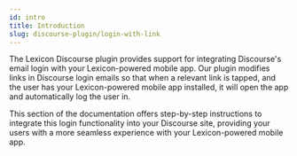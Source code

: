 ```yaml
---
id: intro
title: Introduction
slug: discourse-plugin/login-with-link
---
```


The Lexicon Discourse plugin provides support for integrating Discourse's email login with your Lexicon-powered mobile app. Our plugin modifies links in Discourse login emails so that when a relevant link is tapped, and the user has your Lexicon-powered mobile app installed, it will open the app and automatically log the user in.

This section of the documentation offers step-by-step instructions to integrate this login functionality into your Discourse site, providing your users with a more seamless experience with your Lexicon-powered mobile app.
